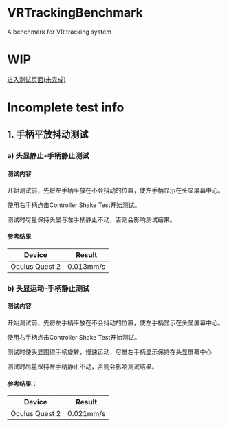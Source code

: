 # VRTrackingBenchmark
A benchmark for VR tracking system

# WIP

[进入测试页面(未完成)](test.html)

# Incomplete test info

## 1. 手柄平放抖动测试
### a) 头显静止-手柄静止测试
#### 测试内容
开始测试前，先将左手柄平放在不会抖动的位置，使左手柄显示在头显屏幕中心。

使用右手柄点击Controller Shake Test开始测试。

测试时尽量保持头显与左手柄静止不动，否则会影响测试结果。

#### 参考结果
| Device | Result |
| ---- | ---- |
| Oculus Quest 2 | 0.013mm/s |

### b) 头显运动-手柄静止测试
#### 测试内容
开始测试前，先将左手柄平放在不会抖动的位置，使左手柄显示在头显屏幕中心。

使用右手柄点击Controller Shake Test开始测试。

测试时使头显围绕手柄旋转，慢速运动，尽量左手柄显示保持在头显屏幕中心

测试时尽量保持左手柄静止不动，否则会影响测试结果。

#### 参考结果：
| Device | Result |
| ---- | ---- |
| Oculus Quest 2 | 0.021mm/s |
